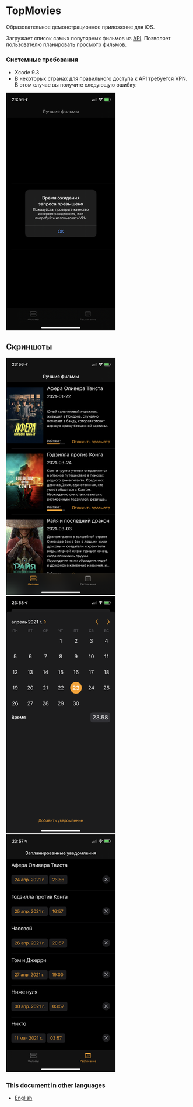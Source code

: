# TopMovies

Образовательное демонстрационное приложение для iOS.

Загружает список самых популярных фильмов из [API](https://www.themoviedb.org/documentation/api). 
Позволяет пользователю планировать просмотр фильмов.

### Системные требования
- Xcode 9.3
- В некоторых странах для правильного доступа к API требуется VPN. В этом случае вы получите следующую ошибку:

<img src="https://github.com/panandafog/TopMovies/blob/main/Images/ru/timeout.PNG" width="300">

## Скриншоты
<img src="https://github.com/panandafog/TopMovies/blob/main/Images/ru/screen1.PNG" width="300">
<img src="https://github.com/panandafog/TopMovies/blob/main/Images/ru/screen2.PNG" width="300">
<img src="https://github.com/panandafog/TopMovies/blob/main/Images/ru/screen3.PNG" width="300">

### This document in other languages

- [English](https://github.com/panandafog/TopMovies/blob/main/README.md)

